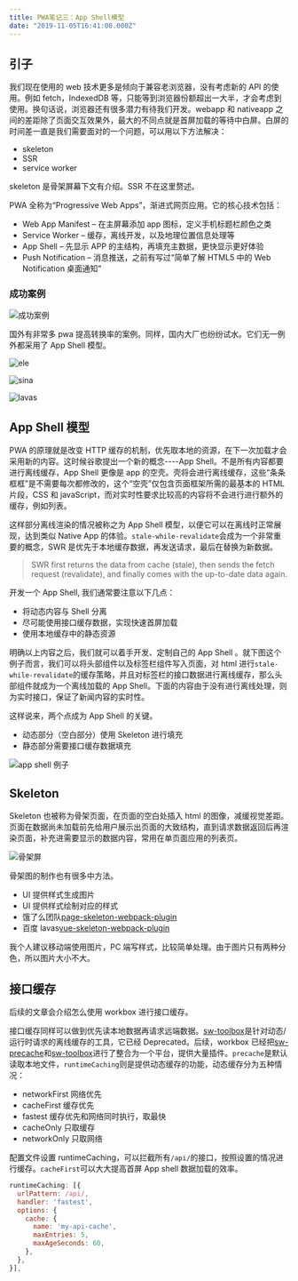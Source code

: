 ```yaml
---
title: PWA笔记三：App Shell模型
date: "2019-11-05T16:41:00.000Z"
---
```


## 引子

我们现在使用的 web 技术更多是倾向于兼容老浏览器，没有考虑新的 API 的使用。例如 fetch，IndexedDB 等，只能等到浏览器份额超出一大半，才会考虑到使用。换句话说，浏览器还有很多潜力有待我们开发。webapp 和 nativeapp 之间的差距除了页面交互效果外，最大的不同点就是首屏加载的等待中白屏。白屏的时间差一直是我们需要面对的一个问题，可以用以下方法解决：

- skeleton
- SSR
- service worker

skeleton 是骨架屏幕下文有介绍。SSR 不在这里赘述。

PWA 全称为“Progressive Web Apps”，渐进式网页应用。它的核心技术包括：

- Web App Manifest – 在主屏幕添加 app 图标，定义手机标题栏颜色之类
- Service Worker – 缓存，离线开发，以及地理位置信息处理等
- App Shell – 先显示 APP 的主结构，再填充主数据，更快显示更好体验
- Push Notification – 消息推送，之前有写过“简单了解 HTML5 中的 Web Notification 桌面通知”

### 成功案例

![成功案例](https://brandonxiang.top/img/pwa-success.png)

国外有非常多 pwa 提高转换率的案例。同样，国内大厂也纷纷试水。它们无一例外都采用了 App Shell 模型。

![ele](https://brandonxiang.top/img/pwa-ele.png)

![sina](https://brandonxiang.top/img/pwa-sina.png)

![lavas](https://brandonxiang.top/img/pwa-lavas.png)

## App Shell 模型

PWA 的原理就是改变 HTTP 缓存的机制，优先取本地的资源，在下一次加载才会采用新的内容。这时候谷歌提出一个新的概念----App Shell。不是所有内容都要进行离线缓存，App Shell 更像是 app 的空壳。壳将会进行离线缓存，这些“条条框框”是不需要每次都修改的，这个“空壳”仅包含页面框架所需的最基本的 HTML 片段，CSS 和 javaScript，而对实时性要求比较高的内容将不会进行进行额外的缓存，例如列表。

这样部分离线渲染的情况被称之为 App Shell 模型，以便它可以在离线时正常展现，达到类似 Native App 的体验。`stale-while-revalidate`会成为一个非常重要的概念，SWR 是优先于本地缓存数据，再发送请求，最后在替换为新数据。

> SWR first returns the data from cache (stale), then sends the fetch request (revalidate), and finally comes with the up-to-date data again.

开发一个 App Shell, 我们通常要注意以下几点：

- 将动态内容与 Shell 分离
- 尽可能使用接口缓存数据，实现快速首屏加载
- 使用本地缓存中的静态资源

明确以上内容之后，我们就可以着手开发、定制自己的 App Shell 。就下图这个例子而言，我们可以将头部组件以及标签栏组件写入页面，对 html 进行`stale-while-revalidate`的缓存策略，并且对标签栏的接口数据进行离线缓存，那么头部组件就成为一个离线加载的 App Shell。下面的内容由于没有进行离线处理，则为实时接口，保证了新闻内容的实时性。

这样说来，两个点成为 App Shell 的关键。

- 动态部分（空白部分）使用 Skeleton 进行填充
- 静态部分需要接口缓存数据填充

![app shell 例子](https://brandonxiang.top/img/pwa-appshell.png)

## Skeleton

Skeleton 也被称为骨架页面，在页面的空白处插入 html 的图像，减缓视觉差距。页面在数据尚未加载前先给用户展示出页面的大致结构，直到请求数据返回后再渲染页面，补充进需要显示的数据内容，常用在单页面应用的列表页。

![骨架屏](https://brandonxiang.top/img/pwa-skeleton.png)

骨架图的制作也有很多中方法。

- UI 提供样式生成图片
- UI 提供样式绘制对应的样式
- 饿了么团队[page-skeleton-webpack-plugin](https://github.com/ElemeFE/page-skeleton-webpack-plugin)
- 百度 lavas[vue-skeleton-webpack-plugin](https://github.com/lavas-project/vue-skeleton-webpack-plugin)

我个人建议移动端使用图片，PC 端写样式，比较简单处理。由于图片只有两种分色，所以图片大小不大。

## 接口缓存

后续的文章会介绍怎么使用 workbox 进行接口缓存。

接口缓存同样可以做到优先读本地数据再请求远端数据。[sw-toolbox](https://github.com/GoogleChromeLabs/sw-toolbox)是针对动态/运行时请求的离线缓存的工具，它已经 Deprecated。后续，workbox 已经把[sw-precache](https://github.com/GoogleChromeLabs/sw-precache)和[sw-toolbox](https://github.com/GoogleChromeLabs/sw-toolbox)进行了整合为一个平台，提供大量插件。`precache`是默认读取本地文件，`runtimeCaching`则是提供动态缓存的功能，动态缓存分为五种情况：

- networkFirst 网络优先
- cacheFirst 缓存优先
- fastest 缓存优先和网络同时执行，取最快
- cacheOnly 只取缓存
- networkOnly 只取网络

配置文件设置 runtimeCaching，可以拦截所有`/api/`的接口，按照设置的情况进行缓存。`cacheFirst`可以大大提高首屏 App shell 数据加载的效率。

```javascript
runtimeCaching: [{
  urlPattern: /api/,
  handler: 'fastest',
  options: {
    cache: {
      name: 'my-api-cache',
      maxEntries: 5,
      maxAgeSeconds: 60,
    },
  },
}],
```
